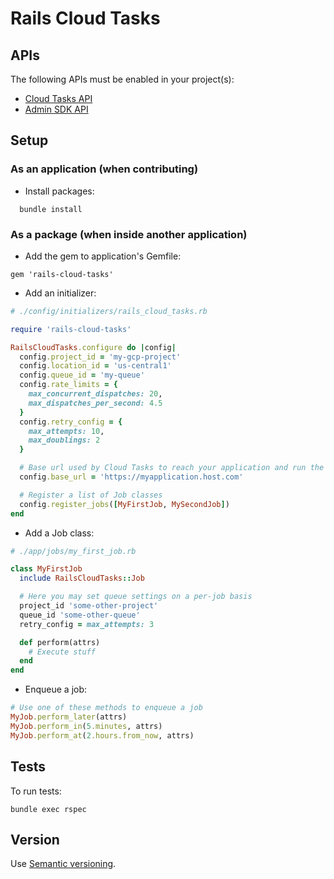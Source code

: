 # Rails Cloud Tasks

## APIs

The following APIs must be enabled in your project(s):

- [Cloud Tasks API](https://console.cloud.google.com/marketplace/product/google/cloudtasks.googleapis.com)
- [Admin SDK API](https://console.cloud.google.com/marketplace/product/google/admin.googleapis.com)

## Setup

### As an application (when contributing)

- Install packages:

```
  bundle install
```

### As a package (when inside another application)

- Add the gem to application's Gemfile:
```
gem 'rails-cloud-tasks'
```

- Add an initializer:
```ruby
# ./config/initializers/rails_cloud_tasks.rb

require 'rails-cloud-tasks'

RailsCloudTasks.configure do |config|
  config.project_id = 'my-gcp-project'
  config.location_id = 'us-central1'
  config.queue_id = 'my-queue'
  config.rate_limits = {
    max_concurrent_dispatches: 20,
    max_dispatches_per_second: 4.5
  }
  config.retry_config = {
    max_attempts: 10,
    max_doublings: 2
  }

  # Base url used by Cloud Tasks to reach your application and run the tasks
  config.base_url = 'https://myapplication.host.com'

  # Register a list of Job classes
  config.register_jobs([MyFirstJob, MySecondJob])
end
```

- Add a Job class:
```ruby
# ./app/jobs/my_first_job.rb

class MyFirstJob
  include RailsCloudTasks::Job

  # Here you may set queue settings on a per-job basis
  project_id 'some-other-project'
  queue_id 'some-other-queue'
  retry_config = max_attempts: 3

  def perform(attrs)
    # Execute stuff
  end
end
```

- Enqueue a job:
```ruby
# Use one of these methods to enqueue a job
MyJob.perform_later(attrs)
MyJob.perform_in(5.minutes, attrs)
MyJob.perform_at(2.hours.from_now, attrs)
```
## Tests

To run tests:

```
bundle exec rspec
```


## Version

Use [Semantic versioning](https://semver.org/).
